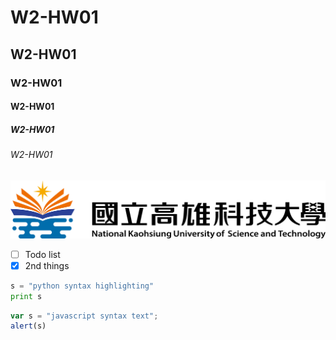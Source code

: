 # W2-HW01
## W2-HW01
### W2-HW01
#### W2-HW01
##### W2-HW01
###### W2-HW01

![NKUSTPNG](nkust.png "高科大圖片")

- [ ] Todo list
- [x] 2nd things

```python
s = "python syntax highlighting"
print s
```
```javascript
var s = "javascript syntax text";
alert(s)
```
